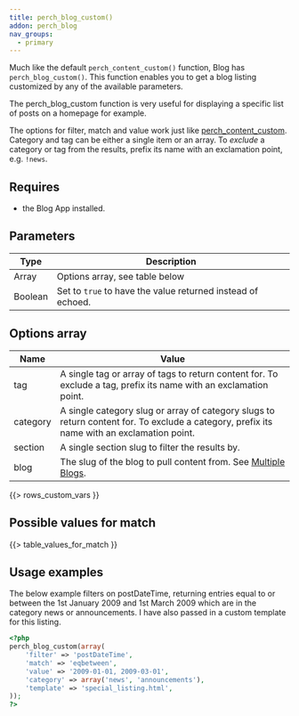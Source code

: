 ```yaml
---
title: perch_blog_custom()
addon: perch_blog
nav_groups:
  - primary
---
```


Much like the default `perch_content_custom()` function, Blog has `perch_blog_custom()`. This function enables you to get a blog listing customized by any of the available parameters.

The perch_blog_custom function is very useful for displaying a specific list of posts on a homepage for example.

The options for filter, match and value work just like
[perch_content_custom](/docs/content/perch-content-custom/). Category and tag can be either a single item or an array. To *exclude* a category or tag from the results, prefix its name with an exclamation point, e.g. `!news`.

## Requires

- the Blog App installed.

## Parameters

| Type | Description |
|-|-|
| Array   | Options array, see table below |
| Boolean | Set to `true` to have the value returned instead of echoed. |


## Options array

|Name|Value|
|-|-|
|tag|A single tag or array of tags to return content for. To exclude a tag, prefix its name with an exclamation point.|
|category|A single category slug or array of category slugs to return content for. To exclude a category, prefix its name with an exclamation point.|
|section|A single section slug to filter the results by.|
|blog|The slug of the blog to pull content from. See [Multiple Blogs](/addons/blog/multiple-blogs/).|
{{> rows_custom_vars  }}

## Possible values for match

{{> table_values_for_match }}

## Usage examples

The below example filters on postDateTime, returning entries equal to or between the 1st January 2009 and 1st March 2009 which are in the category news or announcements. I have also passed in a custom template for this listing.

```php
<?php
perch_blog_custom(array(
    'filter' => 'postDateTime',
    'match' => 'eqbetween',
    'value' => '2009-01-01, 2009-03-01',
    'category' => array('news', 'announcements'),
    'template' => 'special_listing.html',
));
?>
```
